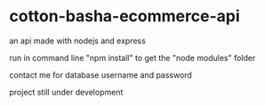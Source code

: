 # cotton-basha-ecommerce-api

an api made with nodejs and express

run in command line "npm install" to get the "node modules" folder

contact me for database username and password

project still under development
